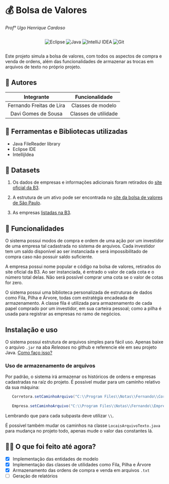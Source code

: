 # 💰 Bolsa de Valores
_Prof° Ugo Henrique Cardoso_

<div style="display: flex; justify-content: center; align-items: center;">

![Eclipse](https://img.shields.io/badge/Eclipse-FE7A16.svg?style=for-the-badge&logo=Eclipse&logoColor=white)
![Java](https://img.shields.io/badge/java-%23ED8B00.svg?style=for-the-badge&logo=openjdk&logoColor=white)
![IntelliJ IDEA](https://img.shields.io/badge/IntelliJIDEA-000000.svg?style=for-the-badge&logo=intellij-idea&logoColor=white)
![Git](https://img.shields.io/badge/git-%23F05033.svg?style=for-the-badge&logo=git&logoColor=white)

</div>

Este projeto simula a bolsa de valores, com todos os aspectos de compra e venda de ordens, além das funcionalidades de armazenar as trocas em arquivos de texto no próprio projeto.

## 🧍 Autores

| Integrante               | Funcionalidade       |
|:------------------------:|:--------------------:|
| Fernando Freitas de Lira | Classes de modelo    |
| Davi Gomes de Sousa      | Classes de utilidade |

## 📖 Ferramentas e Bibliotecas utilizadas

* Java FileReader library
* Eclipse IDE
* IntellijIdea

## 🚀 Datasets

1. Os dados de empresas e informações adicionais foram retirados do [site oficial da B3](https://www.b3.com.br/pt_br/market-data-e-indices/servicos-de-dados/market-data/consultas/boletim-diario/dados-publicos-de-produtos-listados-e-de-balcao/).

1. A estrutura de um ativo pode ser encontrada no [site da bolsa de valores de São Paulo](https://www.b3.com.br/pt_br/produtos-e-servicos/negociacao/renda-variavel/acoes.htm).

1. As empresas [listadas na B3](https://www.b3.com.br/pt_br/produtos-e-servicos/negociacao/renda-variavel/empresas-listadas.htm).

## 🧰 Funcionalidades

O sistema possui modos de compra e ordem de uma ação por um investidor de uma empresa tal cadastrada no sistema de arquivos. Cada investidor tem um saldo disponível ao ser instanciada e será impossibilitado de compra caso não possuir saldo suficiente.

A empresa possui nome popular e código na bolsa de valores, retirados do site oficial da B3. Ao ser instanciada, é entrado o valor de cada cota e o número total delas. Não será possível comprar uma cota se o valor de cotas for zero.

O sistema possui uma biblioteca personalizada de estruturas de dados como Fila, Pilha e Árvore, todas com estratégia encadeada de armazenamento. A classe fila é utilizada para armazenamento de cada papel comprado por um investidor, em sua carteira pessoal; como a pilha é usada para registrar as empresas no ramo de negócios.

## Instalação e uso

O sistema possui estrutura de arquivos simples para fácil uso. Apenas baixe o arquivo ```.jar``` na aba _Releases_ no github e referencie ele em seu projeto Java. [Como faço isso?](https://www.alura.com.br/apostila-java-orientacao-objetos/ferramentas-jar-e-javadoc#:~:text=O%20próprio%20Eclipse%20já%20nos,importado%20e%20clicar%20em%20Open.)

### Uso de armazenamento de arquivos

Por padrão, o sistema irá armazenar os históricos de ordens e empresas cadastradas na raíz do projeto. É possível mudar para um caminho relativo da sua máquina:

```Java
   Corretora.setCaminhoArquivo("C:\\Program Files\\Notas\\Fernando\\Corretoras.txt");
    	
   Empresa.setCaminhoArquivo("C:\\Program Files\\Notas\\Fernando\\Empresas.txt");
```

Lembrando que para cada subpasta deve utilizar ```\\```.

É possível também mudar os caminhos na classe ```LocaisArquivoTexto.java``` para mudança no projeto todo, apenas mude o valor das constantes lá.

## 🏃‍♀️ O que foi feito até agora?

- [X] Implementação das entidades de modelo
- [X] Implementação das classes de utilidades como Fila, Pilha e Árvore
- [X] Armazenamento das ordens de compra e venda em arquivos ```.txt```
- [ ] Geração de relatórios
